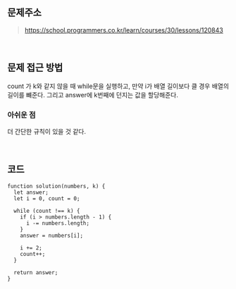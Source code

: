 ## 문제주소

> https://school.programmers.co.kr/learn/courses/30/lessons/120843

</br>

## 문제 접근 방법

count 가 k와 같지 않을 때 while문을 실행하고, 만약 i가 배열 길이보다 클 경우 배열의 길이를 뺴준다. 그리고 answer에 k번째에 던지는 값을 할당해준다.
</br>

### 아쉬운 점

더 간단한 규칙이 있을 것 같다.

</br>

## 코드

```
function solution(numbers, k) {
  let answer;
  let i = 0, count = 0;

  while (count !== k) {
    if (i > numbers.length - 1) {
      i -= numbers.length;
    }
    answer = numbers[i];

    i += 2;
    count++;
  }

  return answer;
}
```
